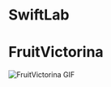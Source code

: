 # SwiftLab
# FruitVictorina
![FruitVictorina GIF]([https://example.com/your-gif-url.gif](https://user-images.githubusercontent.com/30910230/60824628-98b8a880-a1b2-11e9-8642-512d06c65edf.gif)https://user-images.githubusercontent.com/30910230/60824628-98b8a880-a1b2-11e9-8642-512d06c65edf.gif)
